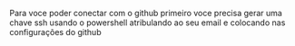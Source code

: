 Para voce poder conectar com o github primeiro voce precisa gerar uma chave ssh 
usando o powershell atribulando ao seu email e colocando nas configurações do github
